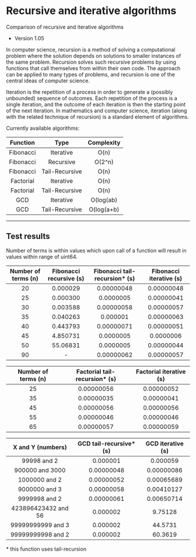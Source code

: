 # Recursive and iterative algorithms
Comparison of recursive and iterative algorithms

* Version 1.05

In computer science, recursion is a method of solving a computational problem where the solution depends on solutions to smaller instances of the same problem. Recursion solves such recursive problems by using functions that call themselves from within their own code. The approach can be applied to many types of problems, and recursion is one of the central ideas of computer science.

Iteration is the repetition of a process in order to generate a (possibly unbounded) sequence of outcomes. Each repetition of the process is a single iteration, and the outcome of each iteration is then the starting point of the next iteration. In mathematics and computer science, iteration (along with the related technique of recursion) is a standard element of algorithms.

Currently available algorithms:

| Function | Type | Complexity |
| :---: | :---:| :---: |
| Fibonacci | Iterative | O(n) |
| Fibonacci | Recursive | O(2^n) |
| Fibonacci | Tail-Recursive | O(n) |
| Factorial | Iterative | O(n) |
| Factorial | Tail-Recursive | O(n) |
| GCD | Iterative | O(log(ab) |
| GCD | Tail-Recursive | O(log(a+b) |

---
## Test results 

Number of terms is within values which upon call of a function will result in values within range of uint64.

| Number of terms (n) | Fibonacci recursive (s) | Fibonacci tail-recursion* (s) | Fibonacci iterative (s) |
| :---: | :---: | :---: | :---: |
| 20 | 0.000029 | 0.00000048 | 0.00000048 |
| 25 | 0.000300 | 0.0000005 | 0.00000041 |
| 30 | 0.003588 | 0.00000058 | 0.00000057 |
| 35 | 0.040263 | 0.000001 | 0.00000063 |
| 40 | 0.443793 | 0.00000071 | 0.00000051 |
| 45 | 4.850731 | 0.0000005 | 0.0000006 |
| 50 | 55.06831 | 0.0000005 | 0.00000044 |
| 90 | - | 0.00000062 | 0.00000057 |

| Number of terms (n) | Factorial tail-recursion* (s) | Factorial iterative (s) |
| :---: | :---: | :---: |
| 25 | 0.00000056 | 0.00000052 |
| 35 | 0.00000035 | 0.00000041 |
| 45 | 0.00000056 | 0.00000056 |
| 55 | 0.00000046 | 0.00000046 |
| 65 | 0.00000057 | 0.00000059 |

| X and Y (numbers) | GCD tail-recursive* (s) | GCD iterative (s) |
|:---: | :---: | :---: |
| 99998 and 2 | 0.000001 | 0.000059 |
| 900000 and 3000 | 0.00000048 | 0.00000086 |
| 1000000 and 2 | 0.00000052 | 0.00065689 |
| 9000000 and 3 | 0.00000058 | 0.00410127|
| 9999998 and 2 | 0.00000061 | 0.00650714 |
| 423896423432 and 56 | 0.000002 | 9.75128 |
| 99999999999 and 3 | 0.000002 | 44.5731 |
| 99999999998 and 2 | 0.000002 | 60.3619 |

\* this function uses tail-recursion